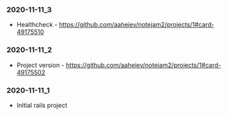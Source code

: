 ### 2020-11-11_3
- Healthcheck - https://github.com/aaheiev/notejam2/projects/1#card-49175510 

### 2020-11-11_2
- Project version - https://github.com/aaheiev/notejam2/projects/1#card-49175502 

### 2020-11-11_1
- Initial rails project
